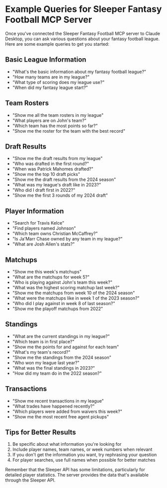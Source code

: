 # Example Queries for Sleeper Fantasy Football MCP Server

Once you've connected the Sleeper Fantasy Football MCP server to Claude Desktop, you can ask various questions about your fantasy football league. Here are some example queries to get you started:

## Basic League Information

- "What's the basic information about my fantasy football league?"
- "How many teams are in my league?"
- "What type of scoring does my league use?"
- "When did my fantasy league start?"

## Team Rosters

- "Show me all the team rosters in my league"
- "What players are on John's team?"
- "Which team has the most points so far?"
- "Show me the roster for the team with the best record"

## Draft Results

- "Show me the draft results from my league"
- "Who was drafted in the first round?"
- "When was Patrick Mahomes drafted?"
- "Show me the top 10 draft picks"
- "Show me the draft results from the 2024 season"
- "What was my league's draft like in 2023?"
- "Who did I draft first in 2022?"
- "Show me the first 3 rounds of my 2024 draft"

## Player Information

- "Search for Travis Kelce"
- "Find players named Johnson"
- "Which team owns Christian McCaffrey?"
- "Is Ja'Marr Chase owned by any team in my league?"
- "What are Josh Allen's stats?"

## Matchups

- "Show me this week's matchups"
- "What are the matchups for week 5?"
- "Who is playing against John's team this week?"
- "What was the highest scoring matchup last week?"
- "Show me the matchups from week 10 of the 2024 season"
- "What were the matchups like in week 1 of the 2023 season?"
- "Who did I play against in week 8 of last season?"
- "Show me the playoff matchups from 2022"

## Standings

- "What are the current standings in my league?"
- "Which team is in first place?"
- "Show me the points for and against for each team"
- "What's my team's record?"
- "Show me the standings from the 2024 season"
- "Who won my league last year?"
- "What was the final standings in 2023?"
- "How did my team do in the 2022 season?"

## Transactions

- "Show me recent transactions in my league"
- "What trades have happened recently?"
- "Which players were added from waivers this week?"
- "Show me the most recent free agent pickups"

## Tips for Better Results

1. Be specific about what information you're looking for
2. Include player names, team names, or week numbers when relevant
3. If you don't get the information you want, try rephrasing your question
4. For player searches, use full names when possible for better matches

Remember that the Sleeper API has some limitations, particularly for detailed player statistics. The server provides the data that's available through the Sleeper API.
